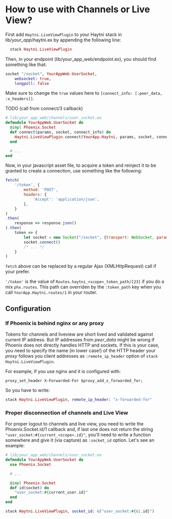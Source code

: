 # How to use with Channels or Live View?

First add `Haytni.LiveViewPlugin` to your Haytni stack in lib/*your_app*/haytni.ex by appending the following line:

```elixir
  stack Haytni.LiveViewPlugin
```

Then, in your endpoint (lib/your_app_web/endpoint.ex), you should find something like that:

```elixir
socket "/socket", YourAppWeb.UserSocket,
    websocket: true,
    longpoll: false
```

Make sure to change the `true` values here to `[connect_info: [:peer_data, :x_headers]]`.

TODO (call from connect/3 callback)

```elixir
# lib/your_app_web/channels/user_socket.ex
defmodule YourAppWeb.UserSocket do
  @impl Phoenix.Socket
  def connect(params, socket, connect_info) do
    Haytni.LiveViewPlugin.connect(YourApp.Haytni, params, socket, connect_info)
  end

  # ...
end
```

Now, in your javascript asset file, to acquire a token and reinject it to be granted to create a connection, use something like the following:

```javascript
fetch(
    '/token', {
        method: 'POST',
        headers: {
            'Accept': 'application/json',
        },
    }
)
.then(
    response => response.json()
).then(
    token => {
        let socket = new Socket("/socket", {transport: WebSocket, params: {token: token}})
        socket.connect()
        /* ... */
    }
)
```

`fetch` above can be replaced by a regular Ajax (XMLHttpRequest) call if your prefer.

`'/token'` is the value of `Routes.haytni_<scope>_token_path/[23]` if you do a mix `phx.routes`. This path can overriden by the `:token_path` key when you call `YourApp.Haytni.routes/1` in your router.

## Configuration

### If Phoenix is behind nginx or any proxy

Tokens for channels and liveview are short lived and validated against current IP address. But IP addresses from *peer_data* might be wrong if Phoenix does not directly handles HTTP and sockets. If this is your case, you need to specify the name (in lower case!) of the HTTP header your *proxy* follows you client addresses as `:remote_ip_header` option of `stack Haytni.LiveViewPlugin`.

For example, if you use nginx and it is configured with:

```nginx
proxy_set_header X-Forwarded-For $proxy_add_x_forwarded_for;
```

So you have to write:

```elixir
stack Haytni.LiveViewPlugin, remote_ip_header: "x-forwarded-for"
```

### Proper disconnection of channels and Live View

For proper logout to channels and live view, you need to write the Phoenix.Socket.id/1 callback and, if last one does not return the string `"user_socket:#{current_<scope>.id}"`, you'll need to write a function somewhere and give it (via capture) as `:socket_id` option. Let's see an example:

```elixir
# lib/your_app_web/channels/user_socket.ex
defmodule YourAppWeb.UserSocket do
  use Phoenix.Socket

  # ...

  @impl Phoenix.Socket
  def id(socket) do
    "user_socket:#{current_user.id}"
  end
end
```

```elixir
stack Haytni.LiveViewPlugin, socket_id: &("user_socket:#{&1.id}")
```
